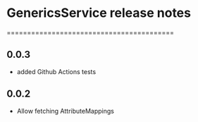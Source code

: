 # GenericsService release notes
=========================================

0.0.3
-----
* added Github Actions tests

0.0.2
-----
* Allow fetching AttributeMappings
